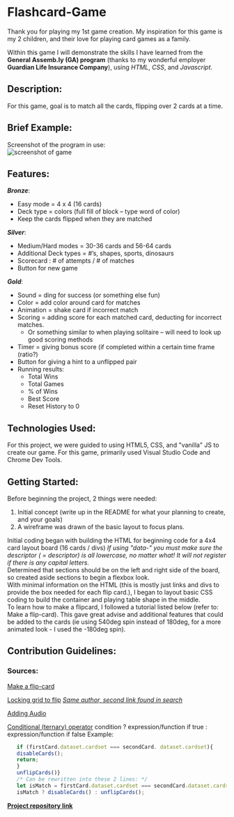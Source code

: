 # Flashcard-Game

Thank you for playing my 1st game creation. My inspiration for this game is my 2 children, and their love for playing card games as a family.   

Within this game I will demonstrate the skills I have learned from the **General Assemb.ly (GA) program** (thanks to my wonderful employer **Guardian Life Insurance Company**), using _HTML_, _CSS_, and _Javascript_.  

## Description:
For this game, goal is to match all the cards, flipping over 2 cards at a time.

## Brief Example:
Screenshot of the program in use:  
![screenshot of game](https://user-images.githubusercontent.com/80013194/117452734-bd464e80-af09-11eb-9caf-ad16e59f088b.png)

  
## Features:
**_Bronze_**:
* Easy mode = 4 x 4 (16 cards)
* Deck type = colors (full fill of block – type word of color)
* Keep the cards flipped when they are matched
  
**_Silver_**:
* Medium/Hard modes = 30-36 cards and 56-64 cards
* Additional Deck types = #’s, shapes, sports, dinosaurs
* Scorecard : # of attempts / # of matches
* Button for new game
  
**_Gold_**:
* Sound = ding for success (or something else fun)
* Color = add color around card for matches
* Animation = shake card if incorrect match
* Scoring = adding score for each matched card, deducting for incorrect matches.
  * Or something similar to when playing solitaire – will need to look up good scoring methods
* Timer = giving bonus score (if completed within a certain time frame (ratio?)
* Button for giving a hint to a unflipped pair
* Running results:
  * Total Wins
  * Total Games
  * % of Wins
  * Best Score
  * Reset History to 0

## Technologies Used:
For this project, we were guided to using HTML5, CSS, and "vanilla" JS to create our game.
For this game, primarily used Visual Studio Code and Chrome Dev Tools.

## Getting Started:
Before beginning the project, 2 things were needed:
1. Initial concept (write up in the README for what your planning to create, and your goals)
2. A wireframe was drawn of the basic layout to focus plans.  

Initial coding began with building the HTML for beginning code for a 4x4 card layout board (16 cards / divs)
_If using "data-*" you must make sure the descriptor (* = descriptor) is all lowercase, no matter what! It will not register if there is any capital letters._  
Determined that sections should be on the left and right side of the board, so created aside sections to begin a flexbox look.  
With minimal information on the HTML (this is mostly just links and divs to provide the box needed for each flip card.), I began to layout basic CSS coding to build the container and playing table shape in the middle.  
To learn how to make a flipcard, I followed a tutorial listed below (refer to: Make a flip-card).  This gave great advise and additional features that could be added to the cards (ie using 540deg spin instead of 180deg, for a more animated look - I used the -180deg spin).


## Contribution Guidelines:
### Sources: 
[Make a flip-card](https://www.youtube.com/watch?v=Lc6wyl1KdOc)

[Locking grid to flip](https://medium.com/free-code-camp/vanilla-javascript-tutorial-build-a-memory-game-in-30-minutes-e542c4447eae) 
[_Same author, second link found in search_]( https://marina-ferreira.github.io/tutorials/js/memory-game/)

[Adding Audio](https://www.codegrepper.com/code-examples/javascript/how+to+play+sounds+vanilla+js)

[Conditional (ternary) operator](https://developer.mozilla.org/en-US/docs/Web/JavaScript/Reference/Operators/Conditional_Operator)
  condition ? expression/function if true : expression/function if false 
    Example:
 ```js   
    if (firstCard.dataset.cardset === secondCard. dataset.cardset){
    disableCards();
    return;
    }
    unflipCards()}
    /* Can be rewritten into these 2 lines: */
    let isMatch = firstCard.dataset.cardset === secondCard.dataset.cardset;
    isMatch ? disableCards() : unflipCards();
```    
    
 [**Project repository link**](https://github.com/aflack143/Flashcard-Game)
